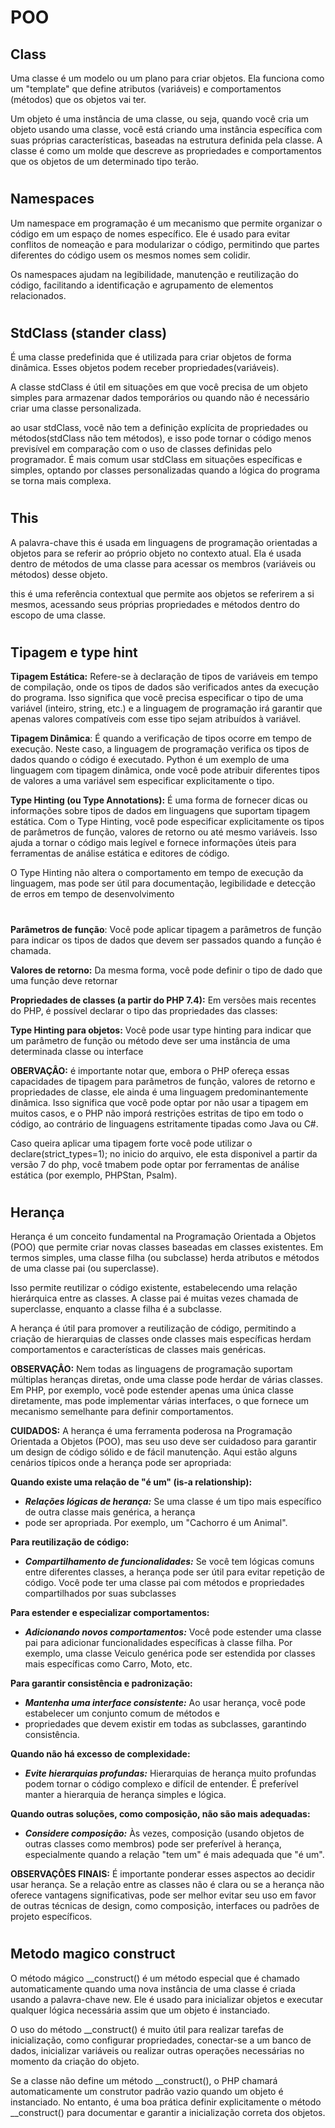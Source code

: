 # POO

## Class

Uma classe é um modelo ou um plano para criar objetos. 
Ela funciona como um "template" que define atributos (variáveis) e comportamentos (métodos)
que os objetos vai ter.

Um objeto é uma instância de uma classe, ou seja, quando você cria um objeto usando uma classe,
você está criando uma instância específica com suas próprias características,
baseadas na estrutura definida pela classe. A classe é como um molde que descreve as propriedades
e comportamentos que os objetos de um determinado tipo terão.
#

## Namespaces

Um namespace em programação é um mecanismo que permite organizar o código em um espaço de nomes específico.
Ele é usado para evitar conflitos de nomeação e para modularizar o código, permitindo que partes diferentes
do código usem os mesmos nomes sem colidir.

Os namespaces ajudam na legibilidade, manutenção e reutilização do código,
facilitando a identificação e agrupamento de elementos relacionados.
#

## StdClass (stander class)

É uma classe predefinida que é utilizada para criar objetos de forma dinâmica. Esses objetos podem receber
propriedades(variáveis).

A classe stdClass é útil em situações em que você precisa de um objeto simples para armazenar dados temporários
ou quando não é necessário criar uma classe personalizada.

ao usar stdClass, você não tem a definição explícita de propriedades ou métodos(stdClass não tem métodos),
e isso pode tornar o código menos previsível em comparação com o uso de classes definidas pelo programador.
É mais comum usar stdClass em situações específicas e simples, optando por classes personalizadas quando
a lógica do programa se torna mais complexa.
#

## This
A palavra-chave this é usada em linguagens de programação orientadas a objetos para se referir
ao próprio objeto no contexto atual. Ela é usada dentro de métodos de uma classe para acessar 
os membros (variáveis ou métodos) desse objeto.

this é uma referência contextual que permite aos objetos se referirem a si mesmos,
acessando seus próprias propriedades e métodos dentro do escopo de uma classe.
#

## Tipagem e type hint

**Tipagem Estática:** Refere-se à declaração de tipos de variáveis em tempo de compilação, onde os tipos de dados 
são verificados antes da execução do programa. Isso significa que você precisa especificar o tipo 
de uma variável (inteiro, string, etc.) e a linguagem de programação irá garantir que apenas valores compatíveis com
esse tipo sejam atribuídos à variável.

**Tipagem Dinâmica**: É quando a verificação de tipos ocorre em tempo de execução. Neste caso, 
a linguagem de programação verifica os tipos de dados quando o código é executado. Python é um exemplo de uma linguagem
com tipagem dinâmica, onde você pode atribuir diferentes tipos de valores a uma variável sem especificar explicitamente o tipo.

**Type Hinting (ou Type Annotations):** É uma forma de fornecer dicas ou informações sobre tipos de dados em linguagens
que suportam tipagem estática. Com o Type Hinting, você pode especificar explicitamente os tipos de 
parâmetros de função, valores de retorno ou até mesmo variáveis. Isso ajuda a tornar o código mais legível e fornece
informações úteis para ferramentas de análise estática e editores de código.

O Type Hinting não altera o comportamento em tempo de execução da linguagem, mas pode ser útil para documentação,
legibilidade e detecção de erros em tempo de desenvolvimento
#
**Parâmetros de função**: Você pode aplicar tipagem a parâmetros de função para indicar os tipos de dados que devem
ser passados quando a função é chamada.

**Valores de retorno:** Da mesma forma, você pode definir o tipo de dado que uma função deve retornar

**Propriedades de classes (a partir do PHP 7.4):** Em versões mais recentes do PHP, é possível declarar o tipo das
propriedades das classes:

**Type Hinting para objetos:** Você pode usar type hinting para indicar que um parâmetro de função ou método deve 
ser uma instância de uma determinada classe ou interface

**OBERVAÇÂO:**  é importante notar que, embora o PHP ofereça essas capacidades de tipagem para parâmetros de função,
valores de retorno e propriedades de classe, ele ainda é uma linguagem predominantemente dinâmica. Isso significa que 
você pode optar por não usar a tipagem em muitos casos, e o PHP não imporá restrições estritas de tipo em todo o código,
ao contrário de linguagens estritamente tipadas como Java ou C#.

Caso queira aplicar uma tipagem forte você pode utilizar o declare(strict_types=1); no inicio do arquivo, ele esta 
disponivel a partir da versão 7 do php, você tmabem pode optar por ferramentas de análise estática 
(por exemplo, PHPStan, Psalm). 
#

## Herança

Herança é um conceito fundamental na Programação Orientada a Objetos (POO) que permite criar novas classes baseadas em
classes existentes. Em termos simples, uma classe filha (ou subclasse) herda atributos e métodos de uma classe pai
(ou superclasse).

Isso permite reutilizar o código existente, estabelecendo uma relação hierárquica entre as classes. A classe pai é 
muitas vezes chamada de superclasse, enquanto a classe filha é a subclasse.

A herança é útil para promover a reutilização de código, permitindo a criação de hierarquias de classes onde classes
mais específicas herdam comportamentos e características de classes mais genéricas.

**OBSERVAÇÂO:** Nem todas as linguagens de programação suportam múltiplas heranças diretas, onde uma classe pode herdar
de várias classes. Em PHP, por exemplo, você pode estender apenas uma única classe diretamente, mas pode implementar
várias interfaces, o que fornece um mecanismo semelhante para definir comportamentos. 

**CUIDADOS:**
A herança é uma ferramenta poderosa na Programação Orientada a Objetos (POO), mas seu uso deve ser cuidadoso para 
garantir um design de código sólido e de fácil manutenção. Aqui estão alguns cenários típicos onde a herança pode 
ser apropriada:

**Quando existe uma relação de "é um" (is-a relationship):**

- _**Relações lógicas de herança:**_ Se uma classe é um tipo mais específico de outra classe mais genérica, a herança
- pode ser apropriada. Por exemplo, um "Cachorro é um Animal".

**Para reutilização de código:**

- _**Compartilhamento de funcionalidades:**_ Se você tem lógicas comuns entre diferentes classes, a herança pode ser útil
para evitar repetição de código. Você pode ter uma classe pai com métodos e propriedades compartilhados por 
suas subclasses

**Para estender e especializar comportamentos:**

- _**Adicionando novos comportamentos:**_ Você pode estender uma classe pai para adicionar funcionalidades específicas à
classe filha. Por exemplo, uma classe Veiculo genérica pode ser estendida por classes mais específicas 
como Carro, Moto, etc.

**Para garantir consistência e padronização:**

- _**Mantenha uma interface consistente:**_ Ao usar herança, você pode estabelecer um conjunto comum de métodos e 
- propriedades que devem existir em todas as subclasses, garantindo consistência.

**Quando não há excesso de complexidade:**

- _**Evite hierarquias profundas:**_ Hierarquias de herança muito profundas podem tornar o código complexo e difícil de
entender. É preferível manter a hierarquia de herança simples e lógica.

**Quando outras soluções, como composição, não são mais adequadas:**

- _**Considere composição:**_ Às vezes, composição (usando objetos de outras classes como membros) pode ser 
preferível à herança, especialmente quando a relação "tem um" é mais adequada que "é um".

**OBSERVAÇÔES FINAIS:** É importante ponderar esses aspectos ao decidir usar herança. Se a relação entre as classes 
não é clara ou se a herança não oferece vantagens significativas, pode ser melhor evitar seu uso em favor de outras
técnicas de design, como composição, interfaces ou padrões de projeto específicos.
#

## Metodo magico construct

O método mágico __construct() é um método especial que é chamado automaticamente quando uma nova instância de uma 
classe é criada usando a palavra-chave new. Ele é usado para inicializar objetos e executar qualquer lógica
necessária assim que um objeto é instanciado.

O uso do método __construct() é muito útil para realizar tarefas de inicialização, como configurar propriedades,
conectar-se a um banco de dados, inicializar variáveis ou realizar outras operações necessárias no momento da criação 
do objeto.

Se a classe não define um método __construct(), o PHP chamará automaticamente um construtor padrão vazio quando um
objeto é instanciado. No entanto, é uma boa prática definir explicitamente o método __construct() para documentar e
garantir a inicialização correta dos objetos.

















